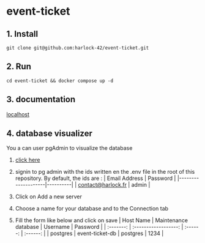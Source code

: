 # event-ticket

## 1. Install

```git clone git@github.com:harlock-42/event-ticket.git```

## 2. Run

```cd event-ticket && docker compose up -d```

## 3. documentation

[localhost](http://localhost:3000/api)

## 4. database visualizer

You a can user pgAdmin to visualize the database

1. [click here](http://localhost:5050)

2. signin to pg admin with the ids written en the .env file in the root of this repository. By default, the ids are :
| Email Address      | Password |
|--------------------|----------|
| contact@harlock.fr | admin    |


3. Click on Add a new server

4. Choose a name for your database and to the Connection tab

5. Fill the form like below and click on save
| Host Name | Maintenance database | Username | Password |
| :-------: | :------------------: | :------: | :------: |
| postgres | event-ticket-db | postgres | 1234 |
